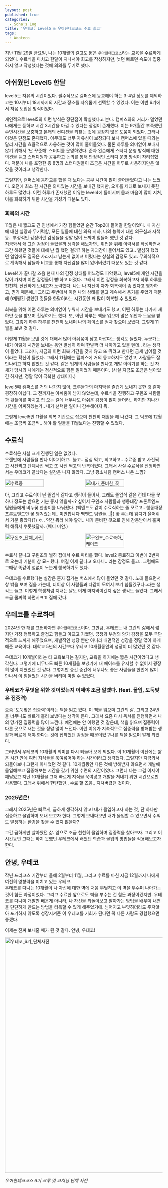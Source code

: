 ```yaml
---
layout: post
published: true
categories:
  - Soha's Log
title: '우테코: Level5 & 우아한테크코스 수료 회고'
tags:
  - Wooteco
---
```


지난 11월 29일 금요일, 나는 10개월의 길고도 짧은 `우아한테크코스`라는 교육을 수료하게 되었다. 수료식을 마치고 한달이 지나서야 회고를 작성하지만, 늦던 빠르던 속도에 집중하지 않고 작성했다는 것에 의의를 두기로 했다.

## 아쉬웠던 Level5 한달

level5는 자유의 시간이었다. 필수적으로 캠퍼스에 등교해야 하는 3-4일 정도를 제외하고는 10시부터 18시까지의 시간과 장소를 자유롭게 선택할 수 있었다. 이는 이번 6기에서 처음 도입된 방식이었다.

개인적으로 level5의 이런 방식은 장단점이 확실했다고 본다. 캠퍼스와의 거리가 멀었던 나에게는 등하교 시간 3시간을 아낄 수 있다는 장점이 존재했다. 이는 9개월간 부족했던 수면시간을 보충하고 본래의 컨디션을 되찾는 것에 굉장히 많은 도움이 되었다. 그러나 이것은 단점도 존재했다. 아무래도 너무 자유성이 보장되다 보니 캠퍼스에 있을 때와는 달리 시간을 효율적으로 사용하는 것이 많이 줄어들었다. 물론 하루를 의미없이 보내지 않기 위해서 '난 꾸준해' 스터디를 운영하였다. 준과 왼손에게 스터디 운영 방식에 대한 의견을 듣고 스터디원과 공유하고 논의를 통해 안정적인 스터디 운영 방식이 자리잡혔다. 덕분에 나를 포함한 총 8명의 스터디원들이 조금은 시간을 허투로 사용하지만은 않았을 것이라고 생각한다.

그렇지만, 캠퍼스에 등하교를 했을 때 보다는 공부 시간이 많이 줄어들었다고 나는 느꼈다. 오전에 최소 한 시간은 의미있는 시간을 보내긴 했지만, 오후를 제대로 보내지 못한 하루도 많았다. 이런 하루가 존재했던 이유는 level4에 들어서며 몸과 마음이 많이 지쳐, 이를 회복하기 위한 시간을 가졌기 때문도 있다.

### 회복의 시간

11월은 내 짧고도 긴 인생에서 가장 힘들었던 순간 Top2에 들어갈 한달이었다. 내 자신에 대한 실망과 무기력함, 모든 일들에 대한 의욕 저하, 나의 능력에 대한 의구심과 자책 등.. 부정적인 감정이란 감정들을 정말 많이 느끼며 힘들어 했던 것 같다.  
지금와서 왜 그런 감정이 들었을까 생각을 해보자면.. 취업을 위해 이력서를 작성하면서 그간 해왔던 것들에 대해 난 뭘 했던 걸까? 하는 자괴감이 들어서도 있고.. 열심히 했었던 일임에도 결국은 사라지고 남는게 없어져 버렸다는 상실의 감정도 있고. 무의식적으로 계속해서 남들과 비교를 통해 자신감을 많이 잃어버렸기 때문도 있는 것 같다.

Level4가 끝나갈 즈음 현재 나의 감정 상태를 어느정도 파악했고, level5에 개인 시간을 많이 가지며 이런 감정들이 빵!하고 터졌다. 그래서 이런 감정을 회복하고자 하루 하루를 천천히. 잔잔하게 보내고자 노력했다. 나는 나 자신이 자가 회복력이 좀 있다고 평가하고, 믿기 때문에..! 그리고 주변에서 이런 나의 상태를 알고 계속해서 용기를 주었기 때문에 9개월간 쌓았던 것들을 한달이라는 시간동안 꽤 많이 회복할 수 있었다.

회복을 위해 어떤 하루는 의미없이 누워서 시간을 보내기도 했고, 어떤 하루는 나가서 새하얀 눈을 밟으며 힐링하기도 했다. 또, 어떤 하루는 책을 읽으며 많은 위안과 도움을 받았다. 그렇게 하루 하루를 천천히 보내며 나의 페이스를 점차 찾으며 보냈다. 그렇게 11월을 보낸 것 같다.

이렇게 11월을 보낸 것에 대해서 많이 아쉬움이 남고 아깝다는 생각도 들었다. 누군가는 내가 이렇게 시간을 보내는 동안 열심히 하며 한발짝 더 나아가고 있을 텐데.. 라는 생각이 들었다. 그러나, 지금의 이런 회복 기간을 갖지 않고 또 뛰려고 한다면 금세 넘어질 것이라는 확신이 들었다. 그래서 11월에는 캠퍼스에 거의 등교하지도 않았고, 사람들도 잘 만나려고 하지 않았던 것 같다. 같은 업계의 사람들을 만나고 개발 이야기를 하는 것 자체가 당시의 나에게는 정신적으로 힘든 일이었기 때문이다. (사실 지금도 조금은 남아있긴 하지만, 정말 많이 극복한 상태이다.)

level5때 캠퍼스를 거의 나가지 않아, 크루들과의 마지막을 즐겁게 보내지 못한 것 같아 굉장히 아쉽다. 그 전까지는 아쉬움이 남지 않았는데, 수료식을 진행하고 구왼조 사람들과 뒷풀이를 마치고 집 오는 길에 너무나도 아쉬운 감정이 많이 들더라.. 하지만 지나간 시간을 어찌하겠는가.. 내가 선택한 일이니 감수해야지 뭐.

그렇게 level5인 11월을 회복 기간으로 잡으며 천천히 재활을 해 나갔다. 그 덕분에 12월에는 조금씩 조금씩.. 해야 할 일들을 11월보다는 진행할 수 있었다.

## 수료식

수료식은 사실 크게 진행된 일은 없었다.  
오랜만에 사람들을 만나 이야기하고.. 놀고.. 점심 먹고, 회고하고.. 수료증 받고 사진찍고 사진찍고 단체사진 찍고 또 사진 찍고의 반복이었다. 그래서 사실 수료식을 진행하면서는 우테코가 끝났다는 실감은 나지 않았다. 그냥 평소처럼 캠퍼스 나온 느낌?

<p style="display:flex; gap:10px; overflow-x: auto;">
  <img width="50%" alt="수료증" src="https://github.com/user-attachments/assets/44f79319-feed-42f3-8e81-055f54927f59">
  <img width="50%" alt="내가_준비한_꽃" src="https://github.com/user-attachments/assets/37f30f35-a5e2-49d3-a5ca-80fcd56f6af3"/>
</p>

아, 그리고 수료식이 난 졸업식 같다고 생각이 들어서, 그래도 졸업식 같은 건데 다들 꽃 하나 정도는 받으면 기분 좋지 않을까~? 싶어서 구왼조 사람들과 행동대장 프론트엔드 팀원들에게 비누꽃 한송이를 나눠줬다. (백엔드도 같이 수료식하는 줄 모르고.. 행동대장 프론트엔드만 꽃 챙겨줬는데.. 미안합니다 백엔드 팀원들...🥲) 꽃 주는데 웨디가 울어줘서 기분 좋았다(?) ㅎ.. 약간 뭐라 해야 할까.. 내가 준비한 것으로 인해 감동받아서 훌찌럭 해줘서 뿌듯했달까. (웨디 미안.)

<p style="display:flex; gap:10px; overflow-x: auto;">
  <img width="50%" alt="구왼조_단체_사진" src="https://github.com/user-attachments/assets/cb0b9429-d0cc-4897-9028-c3cc4c843354"/>
  <img width="50%"  alt="구왼조_수료축하_케이크" src="https://github.com/user-attachments/assets/97e93bc8-536d-48a9-9371-d9f899587abf"/>
</p>

수료식 끝나고 구왼조와 월하 집에서 수료 파티를 했다. level2 종료하고 이번에 2번째로 오는데 기분이 참 묘~ 했다. 여길 이제 끝나고 오다니.. 라는 감정도 들고.. 그럼에도 그때랑 똑같이 철없이 노는게 행복하기도 했다.

우테코를 수료했다는 실감은 혼자 집가는 버스에서 많이 들었던 것 같다. 노래 들으면서 창 밖을 보며 집을 가는데, 더이상 이 사람들과 다같이 모여서 보기 힘들겠구나..라는 생각도 들고. 이렇게 학생처럼 지내는 날도 이게 마지막이겠지 싶은 생각도 들었다. 그래서 조금 쿨찌럭 하면서ㅋㅎ 집에 갔다.

## 우테코를 수료하며

2024년 한 해를 표현하자면 `우아한테크코스`이다. 그만큼, 우테코는 내 그간의 삶에서 짧지만 가장 행복하고 즐겁고 힘들고 아프고 기뻤던. 긍정과 부정의 양가 감정을 모두 극단적으로 느끼게 해주었으며, 개발적인 성장 뿐만 아니라 내면적인 성장을 정말 많이 하게 해준 교육이다. 대학교 5년의 시간보다 우테코 10개월동안의 성장이 더 많았던 것 같다.

우테코가 10개월이라는 타 교육보다는 길지만, 교육을 하기에는 짧은 시간이었다고 생각한다. 그렇기에 너무나도 빠른 10개월을 보냈기에 내 페이스를 유지할 수 없어서 굉장히 많이 지쳤었던 것 같다. 그렇지만 중간 중간에 너무나도 좋은 사람들을 한번에 많이 만나서 이 힘들었던 시간을 버티며 마칠 수 있었다.

### 우테코가 무엇을 위한 것이었는지 이제야 조금 알겠다. (feat. 몰입, 도둑맞은 집중력)

요즘 '도둑맞은 집중력'이라는 책을 읽고 있다. 이 책을 읽으며 그간의 삶. 그리고 24년을 너무나도 빠르게 흘러 보냈다는 생각이 든다. 그래서 요즘 다시 독서를 진행하면서 나의 망가진 집중력을 많이 느낀다. 예전에는 안 이랬던 것 같은데, 책을 읽으며 집중력이 다른 곳으로 새는 것을 정말 많이 느낀다. 이런 이유가 지속적으로 집중력을 방해받는 생활과 빠르게 해야 한다는 것에 집착했던 감정들 때문이었구나를 책을 읽으며 알게 되었다.

그러면서 우테코의 10개월의 의미를 다시 되돌아 보게 되었다. 이 10개월이 이전에는 짧은 시간 안에 여러 지식들을 욱여넣어야 하는 시간이라고 생각했다. 그렇지만 지금와서 되돌아보니 그런게 아니었던 것 같다. 10개월동안 다른 것에 방해받지 않으면서 개발에 몰입해보고 집중해보는 시간을 갖기 위한 수련의 시간이었다. 그런데 나는 그걸 이제야 깨달았고 지난 10개월을 그저 빠르게 지식을 욱여넣고 개발을 쳐내기 위한 시간으로만 사용했다. 그래서 위에서 한탄했던.. 수료 할 즈음.. 지쳐버렸던 것이다.

### 2025년은!

그래서 2025년은 빠르게, 급하게 생각하지 않고! 내가 몰입하고자 하는 것, 단 하나만 집중하고 몰입하며 보내 보고자 한다. 그렇게 보내다보면 내가 몰입할 수 있으면서 수익도 발생하는 환경을 찾을 수 있지 않을까?

그간 급하게만 살아왔던 삶. 앞으로 조금 천천히 몰입하며 집중력을 찾아보자. 그리고 이 시간동안 그때는 하지 못했던 우테코에서 배웠던 학습과 몰입의 방법들을 적용해보고자 한다.

## 안녕, 우테코

작년 프리코스 기간부터 올해 2월부터 11월, 그리고 수료를 마친 지금 12월까지 나에게 여전히 영향력을 미치고 있는 우테코.  
우테코를 다니는 10개월이 나 자신에 대한 벽에 처음 부딪히고 이 벽을 부수며 나아가는 것이 힘든 과정이었다. 그리고 수료한 앞으로도 벽을 부수는 건 힘든 과정이겠지만. 우테코를 다니며 개발만 배운게 아니라, 나 자신을 되돌아보고 알아가는 방법을 배우며 내면을 단단하게 만드는 방법을 터득할 수 있게 해주었기에. 넘어지고 부딪히더라도 주저앉아 포기하지 않도록 성장시켜준 이 우테코를 기회가 된다면 꼭 다른 사람도 경험했으면 좋겠다.

이제는 진짜 보내줄 때가 된 것 같다. 안녕, 우테코!

<img width="750"  alt="우테코_6기_단체사진" src="https://github.com/user-attachments/assets/f437983f-0665-4d91-bee9-9995057bc1ea"/>

_우아한테크코스 6기 크루 및 코치님 단체 사진_
